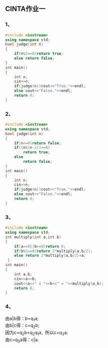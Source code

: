 ## CINTA作业一
### 1、
``` c++
#include <iostream>
using namespace std;
bool judge(int n)
{
	if(n%2==0)return true;
	else return false;
}
int main()
{
	int n;
	cin>>n;
	if(judge(n))cout<<"True."<<endl;
	else cout<<"False."<<endl;
	return 0;
}
```
### 2、
``` c++
#include <iostream>
using namespace std;
bool judge(int n)
{
	if(n<=0)return false;
	if((n&(n-1))==0)
		return true;
	else 
		return false;
}
int main()
{
	int n;
	cin>>n;
	if(judge(n))cout<<"True."<<endl;
	else cout<<"False."<<endl;
	return 0;
}
```
### 3、
``` c++
#include <iostream>
using namespace std;
int multiply(int a,int b)
{
	if(a==0||b==0)return 0;
	if(b%2==0)return 2*multiply(a,b/2);
	else return 2*multiply(a,b/2)+a;
 } 
int main()
{
	int a,b;
	cin>>a>>b;
	cout<<a<<" x "<<b<<" = "<<multiply(a,b);
	return 0;
}
```
### 4、
由a|b得：b=q<sub>1</sub>a;    
由b|c得：c=q<sub>2</sub>b;  
因为c=q<sub>2</sub>b=q<sub>2</sub>q<sub>1</sub>a, $~$所以c=q<sub>3</sub>a;  
由c=q<sub>3</sub>a得：c|a.
